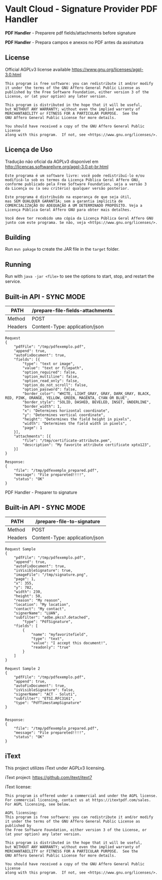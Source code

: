 

# Vault Cloud - Signature Provider PDF Handler #

**PDF Handler** - Preparere pdf fields/attachments before signature


**PDF Handler** - Prepara campos e anexos no PDF antes da assinatura




## License

Official AGPLv3 license available <https://www.gnu.org/licenses/agpl-3.0.html>

```
This program is free software: you can redistribute it and/or modify
it under the terms of the GNU Affero General Public License as
published by the Free Software Foundation, either version 3 of the
License, or (at your option) any later version.

This program is distributed in the hope that it will be useful,
but WITHOUT ANY WARRANTY; without even the implied warranty of
MERCHANTABILITY or FITNESS FOR A PARTICULAR PURPOSE.  See the
GNU Affero General Public License for more details.

You should have received a copy of the GNU Affero General Public License
along with this program.  If not, see <https://www.gnu.org/licenses/>.
```


## Licença de Uso

Tradução não oficial da AGPLv3 disponível em <http://licencas.softwarelivre.org/agpl-3.0.pt-br.html>


```
Este programa é um software livre: você pode redistribuí-lo e/ou
modificá-lo sob os termos da Licença Pública Geral Affero GNU,
conforme publicado pela Free Software Foundation, seja a versão 3
da Licença ou (a seu critério) qualquer versão posterior.

Este programa é distribuído na esperança de que seja útil,
mas SEM QUALQUER GARANTIA; sem a garantia implícita de
COMERCIALIZAÇÃO OU ADEQUAÇÃO A UM DETERMINADO PROPÓSITO. Veja a
Licença Pública Geral Affero GNU para obter mais detalhes.

Você deve ter recebido uma cópia da Licença Pública Geral Affero GNU
junto com este programa. Se não, veja <https://www.gnu.org/licenses/>.
```


## Building

Run `mvn pakage` to create the JAR file in the `target` folder.

## Running

Run with `java -jar <file>` to see the options to start, stop, and restart the service.

## Built-in API - SYNC MODE ##
| PATH | /prepare-file-fields-attachments |
|--|--|
| Method | POST |
| Headers | Content-Type: application/json |

``` 
Request
{
	"pdfFile": "/tmp/pdfexemplo.pdf",
	"append": true,
	"autoFixDocument": true,
	"fields": [{
		"type": "text or image",
		"value": "text or filepath",
		"option_required": false,
		"option_multiline": false,
		"option_read_only": false,
		"option_do_not_scroll": false,
		"option_password": false,
		"border_color": "WHITE, LIGHT_GRAY, GRAY, DARK_GRAY, BLACK, RED, PINK, ORANGE, YELLOW, GREEN, MAGENTA, CYAN OR BLUE",
		"border_style": "SOLID, DASHED, BEVELED, INSET, UNDERLINE",
		"border_width": 1,
		"x": "Determines horizontal coordinate",
		"y": "Determines vertical coordinate",
		"height": "Determines the field height in pixels",
		"width": "Determines the field width in pixels",
		"page": 1
	}],
	"attachments": [{
		"file": "/tmp/certificate-attribute.pem",
		"description": "My favorite attribute certificate xpto123",
	}]
}

Response:
{
    "file": "/tmp/pdfexemplo_prepared.pdf",
    "message": "File prepareted!!!!",
    "status": "OK"
}
``` 
      
PDF Handler - Preparer to signature

## Built-in API - SYNC MODE ##
| PATH | /prepare-file-to-signature |
|--|--|
| Method | POST |
| Headers | Content-Type: application/json |

``` 
Request Sample
{
	"pdfFile": "/tmp/pdfexemplo.pdf",
	"append": true,
	"autoFixDocument": true,
	"isVisibleSignature": true,
	"imageFile": "/tmp/signature.png",
	"page": 1,
	"x": 355,
	"y": 782,
	"width": 230,
	"height": 50,
	"reason": "My reason",
	"location": "My location",
	"contact": "My contact",
	"signerName": "LUAN",
	"subfilter": "adbe.pkcs7.detached",
        "type": "PdfSignature",
	"fields": [
		{
			"name": "myfavoritefield",
			"type": "text",
			"value": "I accept this document!",
			"readonly": "true"
		}
	]
}

Request Sample 2
{
	"pdfFile": "/tmp/pdfexemplo.pdf",
	"append": true,
	"autoFixDocument": true,
	"isVisibleSignature": false,
	"signerName": "ACT - Soluti",
	"subfilter": "ETSI.RFC3161",
	"type": "PdfTimestampSignature"
}


Response:
{
    "file": "/tmp/pdfexemplo_prepared.pdf",
    "message": "File prepareted!!!!",
    "status": "OK"
}
``` 

## iText

This project utilizes iText under AGPLv3 licensing.

iText project: <https://github.com/itext/itext7>

iText license:

```
This program is offered under a commercial and under the AGPL license.
For commercial licensing, contact us at https://itextpdf.com/sales.  For AGPL licensing, see below.

AGPL licensing:
This program is free software: you can redistribute it and/or modify
it under the terms of the GNU Affero General Public License as published by
the Free Software Foundation, either version 3 of the License, or
(at your option) any later version.

This program is distributed in the hope that it will be useful,
but WITHOUT ANY WARRANTY; without even the implied warranty of
MERCHANTABILITY or FITNESS FOR A PARTICULAR PURPOSE.  See the
GNU Affero General Public License for more details.

You should have received a copy of the GNU Affero General Public License
along with this program.  If not, see <https://www.gnu.org/licenses/>.
```

